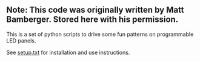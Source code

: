 ## Note: This code was originally written by Matt Bamberger. Stored here with his permission.

This is a set of python scripts to drive some fun patterns on programmable LED panels.

See [setup.txt](setup.txt) for installation and use instructions.
